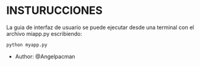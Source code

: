 # INSTURUCCIONES

La guia de interfaz de usuario se puede ejecutar desde una terminal con
el archivo miapp.py escribiendo:

```py
python myapp.py
```

- Author: @Angelpacman
